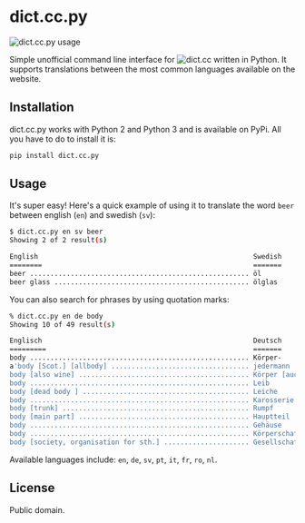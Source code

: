 dict.cc.py
=========

![dict.cc.py usage](https://i.imgur.com/83XCU53.gif)

Simple unofficial command line interface for ![dict.cc](https://www.dict.cc) written in Python. It supports translations between the most common languages available on the website.

Installation
------------

dict.cc.py works with Python 2 and Python 3 and is available on PyPi. All you have to do to install it is:

```bash
pip install dict.cc.py
```

Usage
-----

It's super easy! Here's a quick example of using it to translate the word `beer` between english (`en`) and swedish (`sv`):

```bash
$ dict.cc.py en sv beer
Showing 2 of 2 result(s)

English                                                     Swedish
========                                                    =======
beer ...................................................... öl
beer glass ................................................ ölglas
```

You can also search for phrases by using quotation marks:

```bash
% dict.cc.py en de body
Showing 10 of 49 result(s)

Englisch                                                    Deutsch
=========                                                   =======
body ...................................................... Körper-
a'body [Scot.] [allbody] .................................. jedermann
body [also wine] .......................................... Körper [auch bei Wein]
body ...................................................... Leib
body [dead body ] ......................................... Leiche
body ...................................................... Karosserie
body [trunk] .............................................. Rumpf
body [main part] .......................................... Hauptteil
body ...................................................... Gehäuse
body ...................................................... Körperschaft
body [society, organisation for sth.] ..................... Gesellschaft [Organisation]

```

Available languages include: `en`, `de`, `sv`, `pt`, `it`, `fr`, `ro`, `nl`.

License
-------

Public domain.
